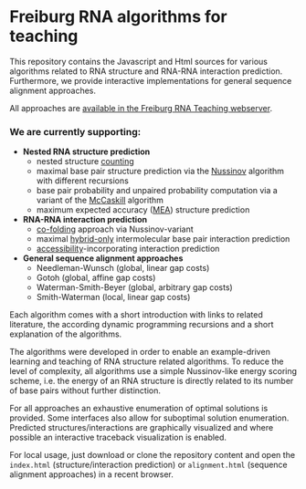 # Freiburg RNA algorithms for teaching

This repository contains the Javascript and Html sources for various
algorithms related to RNA structure and RNA-RNA interaction prediction.
Furthermore, we provide interactive implementations for general
sequence alignment approaches.

All approaches are [available in the Freiburg RNA Teaching webserver](http://rna.informatik.uni-freiburg.de/Teaching/).

### We are currently supporting:

- **Nested RNA structure prediction**
  - nested structure [counting](http://rna.informatik.uni-freiburg.de/Teaching/index.jsp?toolName=counting)
  - maximal base pair structure prediction via the [Nussinov](http://rna.informatik.uni-freiburg.de/Teaching/index.jsp?toolName=Nussinov) algorithm with different recursions
  - base pair probability and unpaired probability computation via a variant of the [McCaskill](http://rna.informatik.uni-freiburg.de/Teaching/index.jsp?toolName=McCaskill) algorithm
  - maximum expected accuracy ([MEA](http://rna.informatik.uni-freiburg.de/Teaching/index.jsp?toolName=MEA)) structure prediction
- **RNA-RNA interaction prediction**
  - [co-folding](http://rna.informatik.uni-freiburg.de/Teaching/index.jsp?toolName=co-folding) approach via Nussinov-variant
  - maximal [hybrid-only](http://rna.informatik.uni-freiburg.de/Teaching/index.jsp?toolName=hybrid-only) intermolecular base pair interaction prediction
  - [accessibility](http://rna.informatik.uni-freiburg.de/Teaching/index.jsp?toolName=accessibility)-incorporating interaction prediction
- **General sequence alignment approaches**
  - Needleman-Wunsch (global, linear gap costs)
  - Gotoh (global, affine gap costs)
  - Waterman-Smith-Beyer (global, arbitrary gap costs)
  - Smith-Waterman (local, linear gap costs)
  
Each algorithm comes with a short introduction with links to related
literature, the according dynamic programming recursions 
and a short explanation of the algorithms.

The algorithms were developed in order to enable an example-driven learning and teaching of
RNA structure related algorithms. To reduce the level of complexity,
all algorithms use a simple Nussinov-like energy scoring scheme, i.e.
the energy of an RNA structure is directly related to its number 
of base pairs without further distinction.

For all approaches an exhaustive enumeration of optimal solutions is provided. 
Some interfaces also allow for suboptimal solution enumeration.
Predicted structures/interactions are graphically visualized and where possible
an interactive traceback visualization is enabled. 

For local usage, just download or clone the repository content and open the
`index.html` (structure/interaction prediction) or 
`alignment.html` (sequence alignment approaches) 
in a recent browser.



